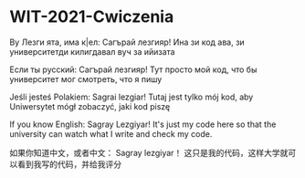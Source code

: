# WIT-2021-Cwiczenia

Ву Лезги ята, има к|eл: 
Сагърай лезгияр!
Ина зи код ава, зи университетди килигдавал вуч за ийизата

Если ты русский: 
Сагърай лезгияр! 
Тут просто мой код, что бы университет мог смотреть, что я пишу 

Jeśli jesteś Polakiem:
Sagrai lezgiar!
Tutaj jest tylko mój kod, aby Uniwersytet mógł zobaczyć, jaki kod piszę

If you know English:
Sagray Lezgiyar!
It's just my code here so that the university can watch what I write and check my code.

如果你知道中文，或者中文：
Sagray lezgiyar！
这只是我的代码，这样大学就可以看到我写的代码，并给我评分

